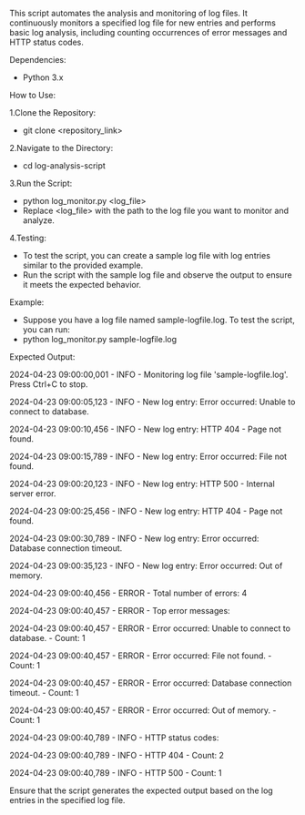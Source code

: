 This script automates the analysis and monitoring of log files. It continuously monitors a specified log file for new entries and performs basic log analysis, including counting occurrences of error messages and HTTP status codes.

Dependencies:
- Python 3.x

How to Use:

1.Clone the Repository:
- git clone <repository_link>

2.Navigate to the Directory:
- cd log-analysis-script

3.Run the Script:
- python log_monitor.py <log_file>
- Replace <log_file> with the path to the log file you want to monitor and analyze.

4.Testing:

- To test the script, you can create a sample log file with log entries similar to the provided example.
- Run the script with the sample log file and observe the output to ensure it meets the expected behavior.
  
Example:
- Suppose you have a log file named sample-logfile.log. To test the script, you can run:
- python log_monitor.py sample-logfile.log

Expected Output:

2024-04-23 09:00:00,001 - INFO - Monitoring log file 'sample-logfile.log'. Press Ctrl+C to stop.

2024-04-23 09:00:05,123 - INFO - New log entry: Error occurred: Unable to connect to database.

2024-04-23 09:00:10,456 - INFO - New log entry: HTTP 404 - Page not found.

2024-04-23 09:00:15,789 - INFO - New log entry: Error occurred: File not found.

2024-04-23 09:00:20,123 - INFO - New log entry: HTTP 500 - Internal server error.

2024-04-23 09:00:25,456 - INFO - New log entry: HTTP 404 - Page not found.

2024-04-23 09:00:30,789 - INFO - New log entry: Error occurred: Database connection timeout.

2024-04-23 09:00:35,123 - INFO - New log entry: Error occurred: Out of memory.

2024-04-23 09:00:40,456 - ERROR - Total number of errors: 4

2024-04-23 09:00:40,457 - ERROR - Top error messages:

2024-04-23 09:00:40,457 - ERROR - Error occurred: Unable to connect to database. - Count: 1

2024-04-23 09:00:40,457 - ERROR - Error occurred: File not found. - Count: 1

2024-04-23 09:00:40,457 - ERROR - Error occurred: Database connection timeout. - Count: 1

2024-04-23 09:00:40,457 - ERROR - Error occurred: Out of memory. - Count: 1

2024-04-23 09:00:40,789 - INFO - HTTP status codes:

2024-04-23 09:00:40,789 - INFO - HTTP 404 - Count: 2

2024-04-23 09:00:40,789 - INFO - HTTP 500 - Count: 1

Ensure that the script generates the expected output based on the log entries in the specified log file.
